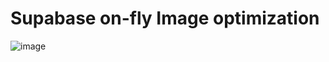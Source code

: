# Supabase on-fly Image optimization

![image](https://github.com/user-attachments/assets/e979cc6c-b0f9-4155-9380-0f9e38da5d67)
